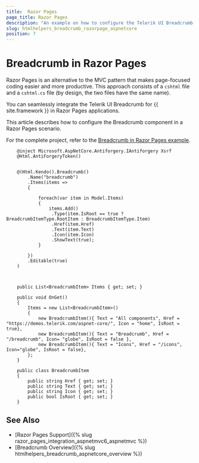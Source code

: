 ```yaml
---
title:  Razor Pages
page_title: Razor Pages
description: "An example on how to configure the Telerik UI Breadcrumb component for {{ site.framework }} in a Razor Page."
slug: htmlhelpers_breadcrumb_razorpage_aspnetcore
position: 7
---
```


# Breadcrumb in Razor Pages

Razor Pages is an alternative to the MVC pattern that makes page-focused coding easier and more productive. This approach consists of a `cshtml` file and a `cshtml.cs` file (by design, the two files have the same name). 

You can seamlessly integrate the Telerik UI Breadcrumb for {{ site.framework }} in Razor Pages applications.

This article describes how to configure the Breadcrumb component in a Razor Pages scenario.

For the complete project, refer to the [Breadcrumb in Razor Pages example](https://github.com/telerik/ui-for-aspnet-core-examples/blob/master/Telerik.Examples.RazorPages/Telerik.Examples.RazorPages/Pages/Breadcrumb/BreadcrumbIndex.cshtml).

```tab-HtmlHelper(csthml)        
    @inject Microsoft.AspNetCore.Antiforgery.IAntiforgery Xsrf
	@Html.AntiForgeryToken()
	
	
	@(Html.Kendo().Breadcrumb()
        .Name("breadcrumb")
        .Items(items =>
        {

            foreach(var item in Model.Items)
            {
                items.Add()
                 .Type(item.IsRoot == true ? BreadcrumbItemType.RootItem : BreadcrumbItemType.Item)
                 .Href(item.Href)
                 .Text(item.Text)
                 .Icon(item.Icon)
                 .ShowText(true);
            }                   
           
        })
        .Editable(true)
    )
	
```
```tab-PageModel(cshtml.cs)      
	
	public List<BreadcrumbItem> Items { get; set; }
        
    public void OnGet()
    {
        Items = new List<BreadcrumbItem>()
        {
            new BreadcrumbItem(){ Text = "All components", Href = "https://demos.telerik.com/aspnet-core/", Icon = "home", IsRoot = true},
            new BreadcrumbItem(){ Text = "Breadcrumb", Href = "/breadcrumb", Icon= "globe", IsRoot = false },
            new BreadcrumbItem(){ Text = "Icons", Href = "/icons", Icon="globe", IsRoot = false},
        };
    }

    public class BreadcrumbItem
    {
        public string Href { get; set; }
        public string Text { get; set; }
        public string Icon { get; set; }
        public bool IsRoot { get; set; }
    }
```

## See Also

* [Razor Pages Support]({% slug razor_pages_integration_aspnetmvc6_aspnetmvc %})
* [Breadcrumb Overview]({% slug htmlhelpers_breadcrumb_aspnetcore_overview %})

